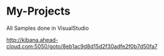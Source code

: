 # My-Projects
All Samples done in VisualStudio



http://kibana.ahead-cloud.com:5050/goto/8eb1ac9d8d15d2f30adfe2f0b7d50fa7
